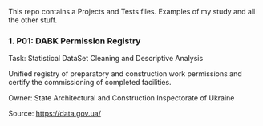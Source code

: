 This repo contains a Projects and Tests files. Examples of my study and all the other stuff.

### 1. P01: DABK Permission Registry
Task: Statistical DataSet Cleaning and Descriptive Analysis

Unified registry of preparatory and construction work permissions and certify the commissioning of completed facilities.

Owner: State Architectural and Construction Inspectorate of Ukraine

Source: https://data.gov.ua/

